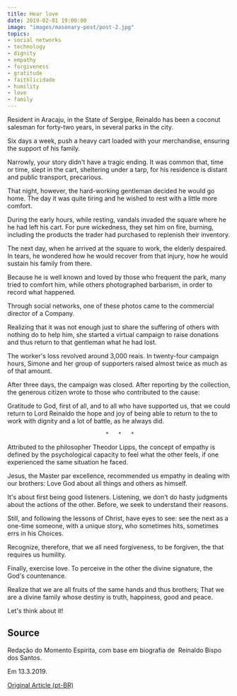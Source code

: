 ```yaml
---
title: Hear love
date: 2019-02-01 19:00:00
image: "images/masonary-post/post-2.jpg"
topics: 
- social networks
- technology
- dignity
- empathy
- forgiveness
- gratitude
- faithlicidade
- humility
- love
- family
---
```


Resident in Aracaju, in the State of Sergipe, Reinaldo has been a coconut salesman for
forty-two years, in several parks in the city.

Six days a week, push a heavy cart loaded with your merchandise,
ensuring the support of his family.

Narrowly, your story didn't have a tragic ending. It was common that, time or time,
slept in the cart, sheltering under a tarp, for his residence is distant
and public transport, precarious.

That night, however, the hard-working gentleman decided he would go home. The day
it was quite tiring and he wished to rest with a little more comfort.

During the early hours, while resting, vandals invaded the square where he
he had left his cart. For pure wickedness, they set him on fire, burning,
including the products the trader had purchased to replenish their inventory.

The next day, when he arrived at the square to work, the elderly despaired.
In tears, he wondered how he would recover from that injury, how he would
sustain his family from there.

Because he is well known and loved by those who frequent the park,
many tried to comfort him, while others photographed barbarism, in order to
record what happened.

Through social networks, one of these photos came to the commercial director of a
Company.

Realizing that it was not enough just to share the suffering of others with nothing
do to help him, she started a virtual campaign to raise donations
and thus return to that gentleman what he had lost.

The worker's loss revolved around 3,000 reais. In twenty-four
campaign hours, Simone and her group of supporters raised almost twice as much as
of that amount.

After three days, the campaign was closed. After reporting by the
collection, the generous citizen wrote to those who contributed to the cause:

Gratitude to God, first of all, and to all who have supported us, that
we could return to Lord Reinaldo the hope and joy of being able to return to the
to work with dignity and a lot of battle, as he always did.

                                   *   *   *

Attributed to the philosopher Theodor Lipps, the concept of empathy is defined by the
psychological capacity to feel what the other feels, if one experienced the
same situation he faced.

Jesus, the Master par excellence, recommended us empathy in dealing with our
brothers: Love God about all things and others as himself.

It's about first being good listeners. Listening, we don't do
hasty judgments about the actions of the other. Before, we seek to understand
their reasons.

Still, and following the lessons of Christ, have eyes to see: see the next
as a one-time someone, with a unique story, who sometimes hits, sometimes errs in his
Choices.

Recognize, therefore, that we all need forgiveness, to be forgiven, the
that requires us humility.

Finally, exercise love. To perceive in the other the divine signature, the
God's countenance.

Realize that we are all fruits of the same hands and thus brothers; That
we are a divine family whose destiny is truth, happiness, good and peace.

Let's think about it!

## Source
Redação do Momento Espírita, com base em
biografia de  Reinaldo Bispo dos Santos.

Em 13.3.2019.

[Original Article (pt-BR)](http://momento.com.br/pt/ler_texto.php?id=5687)

